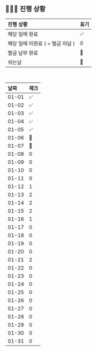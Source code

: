 ## 🧑🏻‍💻 진행 상황

| 진행 상황            | 표기  |
|:-----------------|:----|
| 해당 일에 완료      | ✅   |
| 해당 일에 미완료 ( = 벌금 미납 )    | 0   |
| 벌급 납부 완료 | 🔺 |
| 쉬는날 | 🥳 |


<br>

| 날짜  | 체크 |
|:------|:----|
| 01-01 | ✅ |
| 01-02 | ✅ |
| 01-03 | ✅ |
| 01-04 | ✅ |
| 01-05 | ✅ |
| 01-06 | 🥳 |
| 01-07 | 🥳 |
| 01-08 | 0 |
| 01-09 | 0 |
| 01-10 | 0 |
| 01-11 | 0 |
| 01-12 | 1 |
| 01-13 | 2 |
| 01-14 | 2 |
| 01-15 | 2 |
| 01-16 | 1 |
| 01-17 | 0 |
| 01-18 | 0 |
| 01-19 | 0 |
| 01-20 | 0 |
| 01-21 | 2 |
| 01-22 | 0 |
| 01-23 | 0 |
| 01-24 | 0 |
| 01-25 | 0 |
| 01-26 | 0 |
| 01-27 | 0 |
| 01-28 | 0 |
| 01-29 | 0 |
| 01-30 | 0 |
| 01-31 | 0 |
